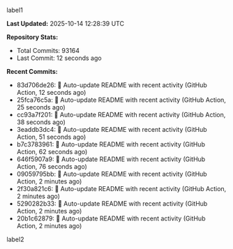 
label1 
<!-- ACTIVITY_START -->
**Last Updated:** 2025-10-14 12:28:39 UTC

**Repository Stats:**
- Total Commits: 93164
- Last Commit: 12 seconds ago

**Recent Commits:**
- 83d706de26: 🤖 Auto-update README with recent activity (GitHub Action, 12 seconds ago)
- 25fca76c5a: 🤖 Auto-update README with recent activity (GitHub Action, 25 seconds ago)
- cc93a7f201: 🤖 Auto-update README with recent activity (GitHub Action, 38 seconds ago)
- 3eaddb3dc4: 🤖 Auto-update README with recent activity (GitHub Action, 51 seconds ago)
- b7c3783961: 🤖 Auto-update README with recent activity (GitHub Action, 62 seconds ago)
- 646f5907a9: 🤖 Auto-update README with recent activity (GitHub Action, 76 seconds ago)
- 09059795bb: 🤖 Auto-update README with recent activity (GitHub Action, 2 minutes ago)
- 2f30a821c6: 🤖 Auto-update README with recent activity (GitHub Action, 2 minutes ago)
- 5290282b33: 🤖 Auto-update README with recent activity (GitHub Action, 2 minutes ago)
- 20b1c62879: 🤖 Auto-update README with recent activity (GitHub Action, 2 minutes ago)
<!-- ACTIVITY_END -->

label2
